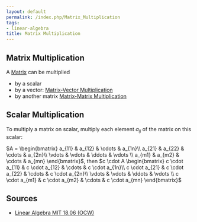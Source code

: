 ```yaml
---
layout: default
permalink: /index.php/Matrix_Multiplication
tags:
- linear-algebra
title: Matrix Multiplication
---
```

## Matrix Multiplication
A [Matrix](Matrix) can be multiplied
- by a scalar
- by a vector: [Matrix-Vector Multiplication](Matrix-Vector_Multiplication)
- by another matrix [Matrix-Matrix Multiplication](Matrix-Matrix_Multiplication)



## Scalar Multiplication
To multiply a matrix on scalar, multiply each element $a_{ij}$ of the matrix on this scalar:

$A = \begin{bmatrix}
a_{11} & a_{12} & \cdots & a_{1n}\\ 
a_{21} & a_{22} & \cdots & a_{2n}\\ 
\vdots & \vdots &  \ddots & \vdots \\ 
a_{m1} & a_{m2} & \cdots & a_{mn}
\end{bmatrix}$, then
$c \cdot A \begin{bmatrix}
c \cdot a_{11} & c \cdot a_{12} & \cdots & c \cdot  a_{1n}\\ 
c \cdot a_{21} & c \cdot a_{22} & \cdots & c \cdot  a_{2n}\\ 
 \vdots & \vdots &  \ddots & \vdots  \\ 
c \cdot a_{m1} & c \cdot a_{m2} & \cdots & c \cdot  a_{mn}
\end{bmatrix}$



## Sources
- [Linear Algebra MIT 18.06 (OCW)](Linear_Algebra_MIT_18.06_(OCW))
